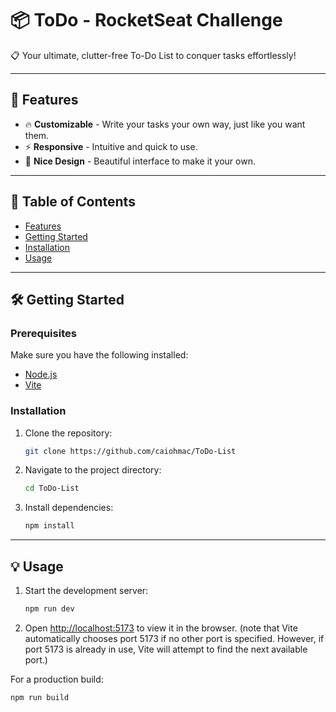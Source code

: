 # 📦 ToDo - RocketSeat Challenge

<!--![Project Logo](https://via.placeholder.com/600x200?text=Project+Logo)-->
📋 Your ultimate, clutter-free To-Do List to conquer tasks effortlessly! 

---

## 🚀 Features
- 🔥 **Customizable** - Write your tasks your own way, just like you want them.
- ⚡ **Responsive** - Intuitive and quick to use.
- 🌟 **Nice Design** - Beautiful interface to make it your own.

---

## 📖 Table of Contents
- [Features](#-features)
- [Getting Started](#-getting-started)
- [Installation](#-installation)
- [Usage](#-usage)

---

## 🛠️ Getting Started

### Prerequisites
Make sure you have the following installed:
- [Node.js](https://nodejs.org/)
- [Vite](https://vite.dev/)

### Installation
1. Clone the repository:
    ```bash
    git clone https://github.com/caiohmac/ToDo-List
    ```
2. Navigate to the project directory:
    ```bash
    cd ToDo-List
    ```
3. Install dependencies:
    ```bash
    npm install
    ```

---

## 💡 Usage
1. Start the development server:
    ```bash
    npm run dev
    ```
2. Open [http://localhost:5173](http://localhost:5173) to view it in the browser.
(note that Vite automatically chooses port 5173 if no other port is specified. However, if port 5173 is already in use, Vite will attempt to find the next available port.)

For a production build:
```bash
npm run build
